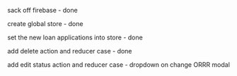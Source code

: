 sack off firebase - done

create global store - done

set the new loan applications into store - done



add delete action and reducer case - done

add edit status action and reducer case - dropdown on change ORRR modal
